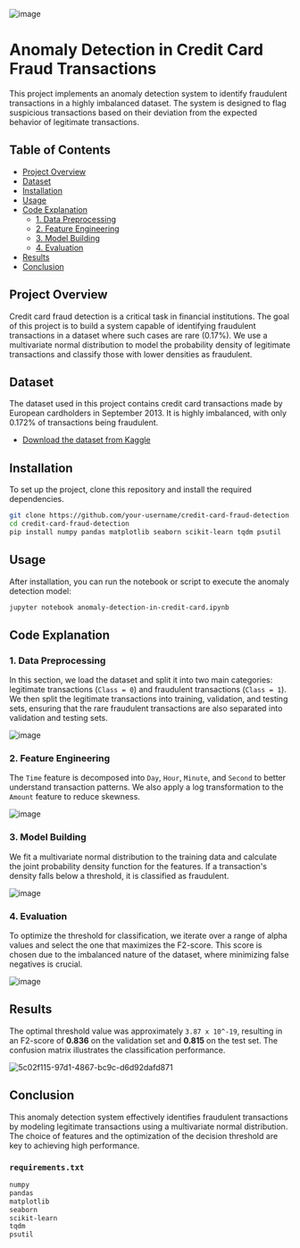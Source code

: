 ![image](https://github.com/user-attachments/assets/5966ba06-7e22-4b61-996c-6f31cd77afde)

# Anomaly Detection in Credit Card Fraud Transactions

This project implements an anomaly detection system to identify fraudulent transactions in a highly imbalanced dataset. The system is designed to flag suspicious transactions based on their deviation from the expected behavior of legitimate transactions.

## Table of Contents
- [Project Overview](#project-overview)
- [Dataset](#dataset)
- [Installation](#installation)
- [Usage](#usage)
- [Code Explanation](#code-explanation)
  - [1. Data Preprocessing](#1-data-preprocessing)
  - [2. Feature Engineering](#2-feature-engineering)
  - [3. Model Building](#3-model-building)
  - [4. Evaluation](#4-evaluation)
- [Results](#results)
- [Conclusion](#conclusion)

## Project Overview

Credit card fraud detection is a critical task in financial institutions. The goal of this project is to build a system capable of identifying fraudulent transactions in a dataset where such cases are rare (0.17%). We use a multivariate normal distribution to model the probability density of legitimate transactions and classify those with lower densities as fraudulent.

## Dataset

The dataset used in this project contains credit card transactions made by European cardholders in September 2013. It is highly imbalanced, with only 0.172% of transactions being fraudulent.

- [Download the dataset from Kaggle](https://www.kaggle.com/mlg-ulb/creditcardfraud)

## Installation

To set up the project, clone this repository and install the required dependencies.

```bash
git clone https://github.com/your-username/credit-card-fraud-detection.git
cd credit-card-fraud-detection
pip install numpy pandas matplotlib seaborn scikit-learn tqdm psutil
```
## Usage

After installation, you can run the notebook or script to execute the anomaly detection model:

```bash
jupyter notebook anomaly-detection-in-credit-card.ipynb
```

## Code Explanation

### 1. Data Preprocessing

In this section, we load the dataset and split it into two main categories: legitimate transactions (`Class = 0`) and fraudulent transactions (`Class = 1`). We then split the legitimate transactions into training, validation, and testing sets, ensuring that the rare fraudulent transactions are also separated into validation and testing sets.

![image](https://github.com/user-attachments/assets/794148da-b58a-4d66-8157-a74ef13a41ed)

### 2. Feature Engineering

The `Time` feature is decomposed into `Day`, `Hour`, `Minute`, and `Second` to better understand transaction patterns. We also apply a log transformation to the `Amount` feature to reduce skewness.

![image](https://github.com/user-attachments/assets/fbaf689f-47f1-4aff-b408-870453f01ce1)

### 3. Model Building

We fit a multivariate normal distribution to the training data and calculate the joint probability density function for the features. If a transaction's density falls below a threshold, it is classified as fraudulent.

![image](https://github.com/user-attachments/assets/3e8178cb-43aa-47fd-8706-d7bc987ce471)

### 4. Evaluation

To optimize the threshold for classification, we iterate over a range of alpha values and select the one that maximizes the F2-score. This score is chosen due to the imbalanced nature of the dataset, where minimizing false negatives is crucial.

![image](https://github.com/user-attachments/assets/26332edb-5e8c-4aec-89aa-324bd830f738)

## Results

The optimal threshold value was approximately `3.87 x 10^-19`, resulting in an F2-score of **0.836** on the validation set and **0.815** on the test set. The confusion matrix illustrates the classification performance.

![5c02f115-97d1-4867-bc9c-d6d92dafd871](https://github.com/user-attachments/assets/abfd1548-bb1b-4b92-bdeb-7f28ae96c12c)

## Conclusion

This anomaly detection system effectively identifies fraudulent transactions by modeling legitimate transactions using a multivariate normal distribution. The choice of features and the optimization of the decision threshold are key to achieving high performance.

### `requirements.txt`

```txt
numpy
pandas
matplotlib
seaborn
scikit-learn
tqdm
psutil
```
